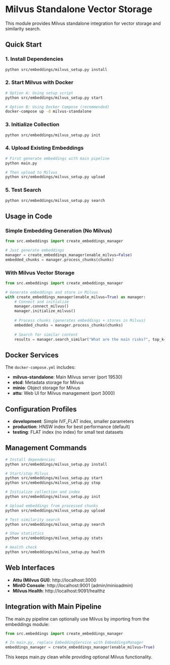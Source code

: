 # Milvus Standalone Vector Storage

This module provides Milvus standalone integration for vector storage and similarity search.

## Quick Start

### 1. Install Dependencies
```bash
python src/embeddings/milvus_setup.py install
```

### 2. Start Milvus with Docker
```bash
# Option A: Using setup script
python src/embeddings/milvus_setup.py start

# Option B: Using Docker Compose (recommended)
docker-compose up -d milvus-standalone
```

### 3. Initialize Collection
```bash
python src/embeddings/milvus_setup.py init
```

### 4. Upload Existing Embeddings
```bash
# First generate embeddings with main pipeline
python main.py

# Then upload to Milvus
python src/embeddings/milvus_setup.py upload
```

### 5. Test Search
```bash
python src/embeddings/milvus_setup.py search
```

## Usage in Code

### Simple Embedding Generation (No Milvus)
```python
from src.embeddings import create_embeddings_manager

# Just generate embeddings
manager = create_embeddings_manager(enable_milvus=False)
embedded_chunks = manager.process_chunks(chunks)
```

### With Milvus Vector Storage
```python
from src.embeddings import create_embeddings_manager

# Generate embeddings and store in Milvus
with create_embeddings_manager(enable_milvus=True) as manager:
    # Connect and initialize
    manager.connect_milvus()
    manager.initialize_milvus()
    
    # Process chunks (generates embeddings + stores in Milvus)
    embedded_chunks = manager.process_chunks(chunks)
    
    # Search for similar content
    results = manager.search_similar("What are the main risks?", top_k=5)
```

## Docker Services

The `docker-compose.yml` includes:

- **milvus-standalone**: Main Milvus server (port 19530)
- **etcd**: Metadata storage for Milvus  
- **minio**: Object storage for Milvus
- **attu**: Web UI for Milvus management (port 3000)

## Configuration Profiles

- **development**: Simple IVF_FLAT index, smaller parameters
- **production**: HNSW index for best performance (default)
- **testing**: FLAT index (no index) for small test datasets

## Management Commands

```bash
# Install dependencies
python src/embeddings/milvus_setup.py install

# Start/stop Milvus
python src/embeddings/milvus_setup.py start
python src/embeddings/milvus_setup.py stop

# Initialize collection and index
python src/embeddings/milvus_setup.py init

# Upload embeddings from processed chunks
python src/embeddings/milvus_setup.py upload

# Test similarity search
python src/embeddings/milvus_setup.py search

# Show statistics
python src/embeddings/milvus_setup.py stats

# Health check
python src/embeddings/milvus_setup.py health
```

## Web Interfaces

- **Attu (Milvus GUI)**: http://localhost:3000
- **MinIO Console**: http://localhost:9001 (admin/minioadmin)
- **Milvus Health**: http://localhost:9091/healthz

## Integration with Main Pipeline

The main.py pipeline can optionally use Milvus by importing from the embeddings module:

```python
from src.embeddings import create_embeddings_manager

# In main.py, replace EmbeddingService with EmbeddingsManager
embeddings_manager = create_embeddings_manager(enable_milvus=True)
```

This keeps main.py clean while providing optional Milvus functionality.